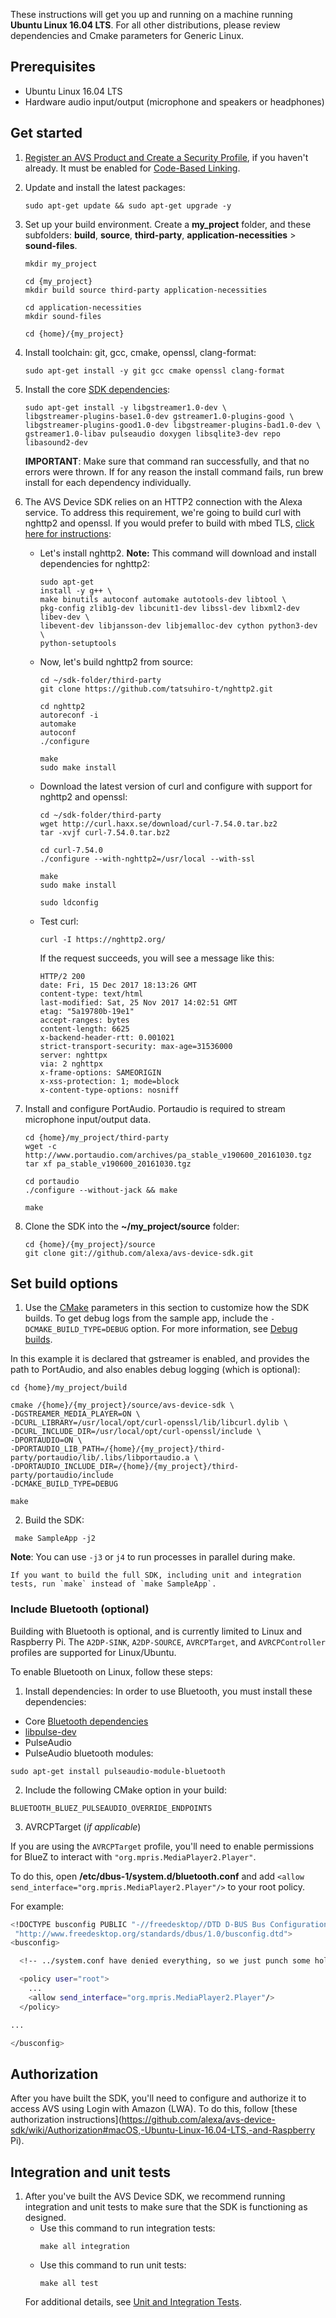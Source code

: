 These instructions will get you up and running on a machine running **Ubuntu Linux 16.04 LTS**. For all other distributions, please review dependencies and Cmake parameters for Generic Linux.

## Prerequisites  

* Ubuntu Linux 16.04 LTS  
* Hardware audio input/output (microphone and speakers or headphones)

## Get started

1. [Register an AVS Product and Create a Security Profile](https://github.com/alexa/avs-device-sdk/wiki/Create-Security-Profile), if you haven't already. It must be enabled for [Code-Based Linking](https://developer.amazon.com/docs/alexa-voice-service/code-based-linking-other-platforms.html#step1).

2. Update and install the latest packages:
   ```shell
   sudo apt-get update && sudo apt-get upgrade -y
   ```
3. Set up your build environment. Create a **my_project** folder, and these subfolders: **build**, **source**, **third-party**, **application-necessities** > **sound-files**.

    ```shell
    mkdir my_project

    cd {my_project}
    mkdir build source third-party application-necessities

    cd application-necessities
    mkdir sound-files

    cd {home}/{my_project}
    ```

4. Install toolchain: git, gcc, cmake, openssl, clang-format:
   ```shell
   sudo apt-get install -y git gcc cmake openssl clang-format
   ```
5. Install the core [SDK dependencies](https://github.com/alexa/avs-device-sdk/wiki/Dependencies):

    ```shell
    sudo apt-get install -y libgstreamer1.0-dev \
    libgstreamer-plugins-base1.0-dev gstreamer1.0-plugins-good \
    libgstreamer-plugins-good1.0-dev libgstreamer-plugins-bad1.0-dev \
    gstreamer1.0-libav pulseaudio doxygen libsqlite3-dev repo libasound2-dev
    ```

     **IMPORTANT**: Make sure that command ran successfully, and that no errors were thrown. If for any reason the install command fails, run brew install for each dependency individually.  

6. The AVS Device SDK relies on an HTTP2 connection with the Alexa service. To address this requirement, we're going to build curl with nghttp2 and openssl. If you would prefer to build with mbed TLS, [click here for instructions](https://github.com/alexa/avs-device-sdk/wiki/Build-libcurl-with-mbed-TLS-and-nghttp2):
   * Let's install nghttp2. **Note:** This command will download and install dependencies for nghttp2:  
     ```shell
     sudo apt-get
     install -y g++ \
     make binutils autoconf automake autotools-dev libtool \
     pkg-config zlib1g-dev libcunit1-dev libssl-dev libxml2-dev libev-dev \
     libevent-dev libjansson-dev libjemalloc-dev cython python3-dev \
     python-setuptools  
     ```
   * Now, let's build nghttp2 from source:
     ```shell
     cd ~/sdk-folder/third-party
     git clone https://github.com/tatsuhiro-t/nghttp2.git

     cd nghttp2
     autoreconf -i
     automake
     autoconf
     ./configure

     make
     sudo make install
     ```
   * Download the latest version of curl and configure with support for nghttp2 and openssl:
     ```shell
     cd ~/sdk-folder/third-party
     wget http://curl.haxx.se/download/curl-7.54.0.tar.bz2
     tar -xvjf curl-7.54.0.tar.bz2

     cd curl-7.54.0
     ./configure --with-nghttp2=/usr/local --with-ssl

     make
     sudo make install

     sudo ldconfig     
     ```

   * Test curl:
     ```shell
     curl -I https://nghttp2.org/
     ```
     If the request succeeds, you will see a message like this:  
     ```shell
     HTTP/2 200
     date: Fri, 15 Dec 2017 18:13:26 GMT
     content-type: text/html
     last-modified: Sat, 25 Nov 2017 14:02:51 GMT
     etag: "5a19780b-19e1"
     accept-ranges: bytes
     content-length: 6625
     x-backend-header-rtt: 0.001021
     strict-transport-security: max-age=31536000
     server: nghttpx
     via: 2 nghttpx
     x-frame-options: SAMEORIGIN
     x-xss-protection: 1; mode=block
     x-content-type-options: nosniff
     ```
7. Install and configure PortAudio. Portaudio is required to stream microphone input/output data.

     ```shell
     cd {home}/my_project/third-party
     wget -c http://www.portaudio.com/archives/pa_stable_v190600_20161030.tgz
     tar xf pa_stable_v190600_20161030.tgz

     cd portaudio
     ./configure --without-jack && make

     make
     ```  
8. Clone the SDK into the **~/my_project/source** folder:  

    ```shell
    cd {home}/{my_project}/source
    git clone git://github.com/alexa/avs-device-sdk.git
    ```

## Set build options

1. Use the [CMake](https://cmake.org/) parameters in this section to customize how the SDK builds. To get debug logs from the sample app, include the `-DCMAKE_BUILD_TYPE=DEBUG` option. For more information, see [Debug builds](https://github.com/alexa/avs-device-sdk/wiki/cmake-options#debug-builds).

In this example it is declared that gstreamer is enabled, and provides the path to PortAudio, and also enables debug logging (which is optional):

```shell
cd {home}/my_project/build

cmake /{home}/{my_project}/source/avs-device-sdk \
-DGSTREAMER_MEDIA_PLAYER=ON \
-DCURL_LIBRARY=/usr/local/opt/curl-openssl/lib/libcurl.dylib \
-DCURL_INCLUDE_DIR=/usr/local/opt/curl-openssl/include \
-DPORTAUDIO=ON \
-DPORTAUDIO_LIB_PATH=/{home}/{my_project}/third-party/portaudio/lib/.libs/libportaudio.a \
-DPORTAUDIO_INCLUDE_DIR=/{home}/{my_project}/third-party/portaudio/include
-DCMAKE_BUILD_TYPE=DEBUG

make
```

2. Build the SDK:

```shell
 make SampleApp -j2
 ```

 **Note**: You can use `-j3` or `j4` to run processes in parallel during make.

    If you want to build the full SDK, including unit and integration tests, run `make` instead of `make SampleApp`.

### Include Bluetooth (optional)

Building with Bluetooth is optional, and is currently limited to Linux and Raspberry Pi. The `A2DP-SINK`, `A2DP-SOURCE`, `AVRCPTarget`, and `AVRCPController` profiles are supported for Linux/Ubuntu.

To enable Bluetooth on Linux, follow these steps:

1. Install dependencies: In order to use Bluetooth, you must install these dependencies:

* Core [Bluetooth dependencies](https://github.com/alexa/avs-device-sdk/wiki/Dependencies#bluetooth-dependencies)
* [libpulse-dev](https://packages.debian.org/sid/libpulse-dev)
* PulseAudio
* PulseAudio bluetooth modules:
```
sudo apt-get install pulseaudio-module-bluetooth
```

2. Include the following CMake option in your build:

`BLUETOOTH_BLUEZ_PULSEAUDIO_OVERRIDE_ENDPOINTS`

3. AVRCPTarget (*if applicable*)

If you are using the `AVRCPTarget` profile, you'll need to enable permissions for BlueZ to interact with `"org.mpris.MediaPlayer2.Player"`.

To do this, open **/etc/dbus-1/system.d/bluetooth.conf**  and add `<allow send_interface="org.mpris.MediaPlayer2.Player"/>` to your root policy.

For example:

```sh
<!DOCTYPE busconfig PUBLIC "-//freedesktop//DTD D-BUS Bus Configuration 1.0//EN"
 "http://www.freedesktop.org/standards/dbus/1.0/busconfig.dtd">
<busconfig>

  <!-- ../system.conf have denied everything, so we just punch some holes -->

  <policy user="root">
	...
   	<allow send_interface="org.mpris.MediaPlayer2.Player"/>
  </policy>

...

</busconfig>
```

## Authorization

After you have built the SDK, you'll need to configure and authorize it to access AVS using Login with Amazon (LWA). To do this, follow [these authorization instructions](https://github.com/alexa/avs-device-sdk/wiki/Authorization#macOS,-Ubuntu-Linux-16.04-LTS,-and-Raspberry Pi).

## Integration and unit tests

1. After you've built the AVS Device SDK, we recommend running integration and unit tests to make sure that the SDK is functioning as designed.
    * Use this command to run integration tests:
       ```shell
      make all integration
       ```
    * Use this command to run unit tests:  
       ```shell
       make all test
       ```
    For additional details, see [Unit and Integration Tests](https://github.com/alexa/avs-device-sdk/wiki/Unit-and-Integration-Tests).